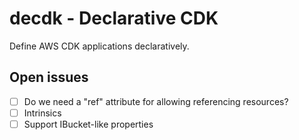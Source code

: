 # decdk - Declarative CDK

Define AWS CDK applications declaratively.



## Open issues

- [ ] Do we need a "ref" attribute for allowing referencing resources?
- [ ] Intrinsics
- [ ] Support IBucket-like properties
